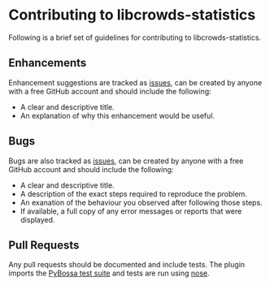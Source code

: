 # Contributing to libcrowds-statistics

Following is a brief set of guidelines for contributing to libcrowds-statistics.


## Enhancements

Enhancement suggestions are tracked as [issues](https://github.com/alexandermendes/libcrowds-statistics/issues),
can be created by anyone with a free GitHub account and should include the following:

* A clear and descriptive title.
* An explanation of why this enhancement would be useful.


## Bugs

Bugs are also tracked as [issues](https://github.com/alexandermendes/libcrowds-statistics/issues), 
can be created by anyone with a free GitHub account and should include the following:

* A clear and descriptive title.
* A description of the exact steps required to reproduce the problem.
* An exanation of the behaviour you observed after following those steps.
* If available, a full copy of any error messages or reports that were displayed.


## Pull Requests

Any pull requests should be documented and include tests. The plugin imports
the [PyBossa test suite](https://github.com/PyBossa/pybossa/tree/master/test) and
tests are run using [nose](https://nose.readthedocs.org/en/latest/).

